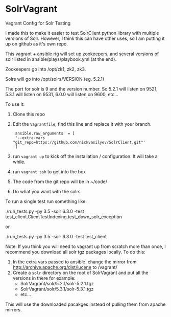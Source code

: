 # SolrVagrant

Vagrant Config for Solr Testing

I made this to make it easier to test SolrClient python library with multiple versions of Solr. However, I think this can have other uses, so I am putting it up on github as it's own repo.

This vagrant + ansible rig will set up zookeepers, and several versions of solr listed in ansible/plays/playbook.yml (at the end).

Zookeepers go into /opt/zk1, zk2, zk3.

Solrs will go into /opt/solrs/VERSION (eg. 5.2.1)

The port for solr is 9 and the version number. So 5.2.1 will listen on 9521, 5.3.1 will listen on 9531, 6.0.0 will listen on 9600, etc...

To use it:
1. Clone this repo
2. Edit the `Vagrantfile`, find this line and replace it with your branch.

		ansible.raw_arguments  = [
      	'--extra-vars "git_repo=https://github.com/nickvasilyev/SolrClient.git"'
    	]
2. run `vagrant up` to kick off the installation / configuration. It will take a while.
3. run `vagrant ssh` to get into the box
4. The code from the git repo will be in ~/code/
5. Do what you want with the solrs.

To run a single test run something like:

./run_tests.py -py 3.5 -solr 6.3.0 -test test_client.ClientTestIndexing.test_down_solr_exception

or

./run_tests.py -py 3.5 -solr 6.3.0 -test test_client


Note:
If you think you will need to vagrant up from scratch more than once, I recommend you download all solr tgz packages locally.
To do this:

1. In the extra vars passed to ansible. change the mirror from http://archive.apache.org/dist/lucene to /vagrant/
2. Create a `solr` directory on the root of SolrVagrant and put all the versions in there for example:
   - SolrVagrant/solr/5.2.1/solr-5.2.1.tgz
   - SolrVagrant/solr/5.3.1/solr-5.3.1.tgz
   - etc...

 This will use the downloaded pacakges instead of pulling them from apache mirrors.
